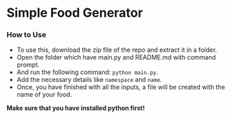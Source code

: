 # Simple Food Generator

### How to Use

- To use this, download the zip file of the repo and extract it in a folder.
- Open the folder which have main.py and README.md with command prompt.
- And run the following command: `python main.py`.
- Add the necessary details like `namespace` and `name`.
- Once, you have finished with all the inputs, a file will be created with the name of your food.


**Make sure that you have installed python first!**
